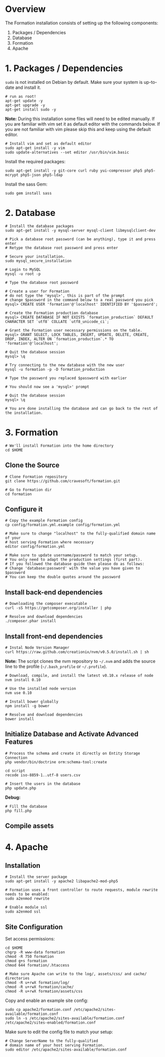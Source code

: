# Overview

The Formation installation consists of setting up the following components:

1. Packages / Dependencies
2. Database
3. Formation
4. Apache

# 1. Packages / Dependencies

`sudo` is not installed on Debian by default. Make sure your system is
up-to-date and install it.

    # run as root!
    apt-get update -y
    apt-get upgrade -y
    apt-get install sudo -y

**Note:**
During this installation some files will need to be edited manually.
If you are familiar with vim set it as default editor with the commands below.
If you are not familiar with vim please skip this and keep using the default editor.

    # Install vim and set as default editor
    sudo apt-get install -y vim
    sudo update-alternatives --set editor /usr/bin/vim.basic

Install the required packages:

    sudo apt-get install -y git-core curl ruby yui-compressor php5 php5-mcrypt php5-json php5-ldap

Install the sass Gem:

    sudo gem install sass

# 2. Database

    # Install the database packages
    sudo apt-get install -y mysql-server mysql-client libmysqlclient-dev

    # Pick a database root password (can be anything), type it and press enter
    # Retype the database root password and press enter

    # Secure your installation.
    sudo mysql_secure_installation

    # Login to MySQL
    mysql -u root -p

    # Type the database root password

    # Create a user for Formation
    # do not type the 'mysql>', this is part of the prompt
    # change $password in the command below to a real password you pick
    mysql> CREATE USER 'formation'@'localhost' IDENTIFIED BY '$password';

    # Create the Formation production database
    mysql> CREATE DATABASE IF NOT EXISTS `formation_production` DEFAULT CHARACTER SET `utf8` COLLATE `utf8_unicode_ci`;

    # Grant the Formation user necessary permissions on the table.
    mysql> GRANT SELECT, LOCK TABLES, INSERT, UPDATE, DELETE, CREATE, DROP, INDEX, ALTER ON `formation_production`.* TO 'formation'@'localhost';

    # Quit the database session
    mysql> \q

    # Try connecting to the new database with the new user
    mysql -u formation -p -D formation_production

    # Type the password you replaced $password with earlier

    # You should now see a 'mysql>' prompt

    # Quit the database session
    mysql> \q

    # You are done installing the database and can go back to the rest of the installation.

# 3. Formation

    # We'll install Formation into the home directory
    cd $HOME

## Clone the Source

    # Clone Formation repository
    git clone https://github.com/cravesoft/formation.git

    # Go to Formation dir
    cd formation

## Configure it

    # Copy the example Formation config
    cp config/formation.yml.example config/formation.yml

    # Make sure to change "localhost" to the fully-qualified domain name of your
    # host serving Formation where necessary
    editor config/formation.yml

    # Make sure to update username/password to match your setup.
    # You only need to adapt the production settings (first part).
    # If you followed the database guide then please do as follows:
    # Change 'database:password' with the value you have given to $password
    # You can keep the double quotes around the password

## Install back-end dependencies

    # Downloading the composer executable
    curl -sS https://getcomposer.org/installer | php

    # Resolve and download dependencies
    ./composer.phar install

## Install front-end dependencies

    # Instal Node Version Manager
    curl https://raw.github.com/creationix/nvm/v0.5.0/install.sh | sh

**Note:**
The script clones the nvm repository to `~/.nvm` and adds the source line to the profile (`~/.bash_profile` or `~/.profile`).

    # Download, compile, and install the latest v0.10.x release of node
    nvm install 0.10

    # Use the installed node version
    nvm use 0.10

    # Install bower globally
    npm install -g bower

    # Resolve and download dependencies
    bower install

## Initialize Database and Activate Advanced Features

    # Process the schema and create it directly on Entity Storage Connection
    php vendor/bin/doctrine orm:schema-tool:create

    cd script
    recode iso-8859-1..utf-8 users.csv

    # Insert the users in the database
    php update.php
    
**Debug:**

    # Fill the database
    php fill.php

## Compile assets

# 4. Apache

## Installation
    # Install the server package
    sudo apt-get install -y apache2 libapache2-mod-php5

    # Formation uses a front controller to route requests, module rewrite needs to be enabled:
    sudo a2enmod rewrite

    # Enable module ssl
    sudo a2enmod ssl

## Site Configuration

Set access permissions:

    cd $HOME
    chgrp -R www-data formation
    chmod -R 750 formation
    chmod g+s formation
    chmod 644 formation/.htaccess

    # Make sure Apache can write to the log/, assets/css/ and cache/ directories
    chmod -R u+rwX formation/log/
    chmod -R u+rwX formation/cache/
    chmod -R u+rwX formation/assets/css

Copy and enable an example site config:

    sudo cp apache2/formation.conf /etc/apache2/sites-available/formation.conf
    sudo ln -s /etc/apache2/sites-available/formation.conf /etc/apache2/sites-enabled/formation.conf

Make sure to edit the config file to match your setup:

    # Change ServerName to the fully-qualified
    # domain name of your host serving Formation.
    sudo editor /etc/apache2/sites-available/formation.conf
